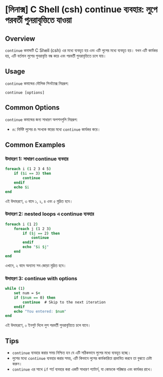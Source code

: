# [লিনাক্স] C Shell (csh) continue ব্যবহার: লুপে পরবর্তী পুনরাবৃত্তিতে যাওয়া

## Overview
`continue` কমান্ডটি C Shell (csh) এর মধ্যে ব্যবহৃত হয় এবং এটি লুপের মধ্যে ব্যবহৃত হয়। যখন এটি কার্যকর হয়, এটি বর্তমান লুপের পুনরাবৃত্তি বন্ধ করে এবং পরবর্তী পুনরাবৃত্তিতে চলে যায়।

## Usage
`continue` কমান্ডের মৌলিক সিনট্যাক্স নিম্নরূপ:

```
continue [options]
```

## Common Options
`continue` কমান্ডের জন্য সাধারণ অপশনগুলি নিম্নরূপ:
- `n`: নির্দিষ্ট লুপের n সংখ্যক স্তরের মধ্যে `continue` কার্যকর করে।

## Common Examples

### উদাহরণ 1: সাধারণ continue ব্যবহার
```csh
foreach i (1 2 3 4 5)
    if ($i == 3) then
        continue
    endif
    echo $i
end
```
এই উদাহরণে, ৩ বাদে ১, ২, ৪ এবং ৫ মুদ্রিত হবে।

### উদাহরণ 2: nested loops এ continue ব্যবহার
```csh
foreach i (1 2)
    foreach j (1 2 3)
        if ($j == 2) then
            continue
        endif
        echo "$i $j"
    end
end
```
এখানে, ২ বাদে অন্যান্য সব জোড়া মুদ্রিত হবে।

### উদাহরণ 3: continue with options
```csh
while (1)
    set num = $< 
    if ($num == 0) then
        continue  # Skip to the next iteration
    endif
    echo "You entered: $num"
end
```
এই উদাহরণে, ০ ইনপুট দিলে লুপ পরবর্তী পুনরাবৃত্তিতে চলে যাবে।

## Tips
- `continue` ব্যবহার করার সময় নিশ্চিত হন যে এটি সঠিকভাবে লুপের মধ্যে ব্যবহৃত হচ্ছে।
- লুপের মধ্যে `continue` ব্যবহার করার সময়, এটি কিভাবে লুপের কার্যকারিতা প্রভাবিত করবে তা বুঝতে চেষ্টা করুন।
- `continue` এর সাথে `if` শর্ত ব্যবহার করা একটি সাধারণ প্যাটার্ন, যা কোডকে পরিষ্কার এবং কার্যকর রাখে।